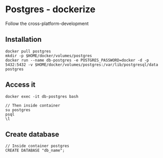 # Postgres - dockerize
Follow the cross-platform-development

## Installation
```
docker pull postgres
mkdir -p $HOME/docker/volumes/postgres
docker run --name db-postgres -e POSTGRES_PASSWORD=docker -d -p 5432:5432 -v $HOME/docker/volumes/postgres:/var/lib/postgresql/data postgres
```


## Access it
```
docker exec -it db-postgres bash

// Then inside container
su postgres
psql
\l
```

## Create database
```
// Inside container postgres
CREATE DATABASE "db_name";
```
